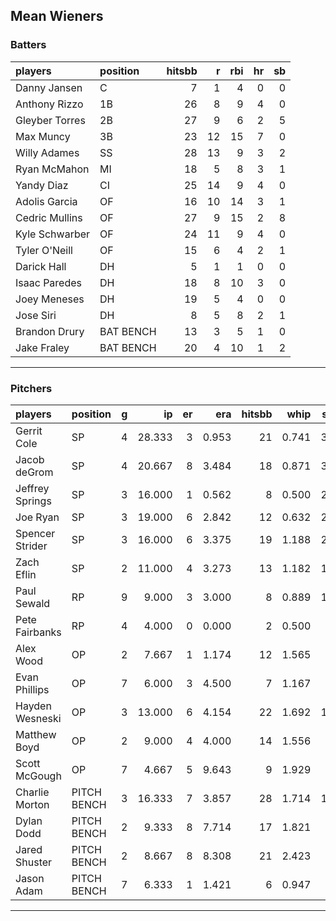 ## Mean Wieners

### Batters

 
|players        |position  | hitsbb|  r| rbi| hr| sb| 
|:--------------|:---------|------:|--:|---:|--:|--:| 
|Danny Jansen   |C         |      7|  1|   4|  0|  0| 
|Anthony Rizzo  |1B        |     26|  8|   9|  4|  0| 
|Gleyber Torres |2B        |     27|  9|   6|  2|  5| 
|Max Muncy      |3B        |     23| 12|  15|  7|  0| 
|Willy Adames   |SS        |     28| 13|   9|  3|  2| 
|Ryan McMahon   |MI        |     18|  5|   8|  3|  1| 
|Yandy Diaz     |CI        |     25| 14|   9|  4|  0| 
|Adolis Garcia  |OF        |     16| 10|  14|  3|  1| 
|Cedric Mullins |OF        |     27|  9|  15|  2|  8| 
|Kyle Schwarber |OF        |     24| 11|   9|  4|  0| 
|Tyler O'Neill  |OF        |     15|  6|   4|  2|  1| 
|Darick Hall    |DH        |      5|  1|   1|  0|  0| 
|Isaac Paredes  |DH        |     18|  8|  10|  3|  0| 
|Joey Meneses   |DH        |     19|  5|   4|  0|  0| 
|Jose Siri      |DH        |      8|  5|   8|  2|  1| 
|Brandon Drury  |BAT BENCH |     13|  3|   5|  1|  0| 
|Jake Fraley    |BAT BENCH |     20|  4|  10|  1|  2| 

* * *

### Pitchers

 
|players         |position    |  g|     ip| er|   era| hitsbb|  whip| so|  w| sv| 
|:---------------|:-----------|--:|------:|--:|-----:|------:|-----:|--:|--:|--:| 
|Gerrit Cole     |SP          |  4| 28.333|  3| 0.953|     21| 0.741| 32|  4|  0| 
|Jacob deGrom    |SP          |  4| 20.667|  8| 3.484|     18| 0.871| 32|  1|  0| 
|Jeffrey Springs |SP          |  3| 16.000|  1| 0.562|      8| 0.500| 24|  2|  0| 
|Joe Ryan        |SP          |  3| 19.000|  6| 2.842|     12| 0.632| 26|  3|  0| 
|Spencer Strider |SP          |  3| 16.000|  6| 3.375|     19| 1.188| 27|  1|  0| 
|Zach Eflin      |SP          |  2| 11.000|  4| 3.273|     13| 1.182| 12|  2|  0| 
|Paul Sewald     |RP          |  9|  9.000|  3| 3.000|      8| 0.889| 11|  1|  4| 
|Pete Fairbanks  |RP          |  4|  4.000|  0| 0.000|      2| 0.500|  1|  0|  2| 
|Alex Wood       |OP          |  2|  7.667|  1| 1.174|     12| 1.565|  8|  0|  0| 
|Evan Phillips   |OP          |  7|  6.000|  3| 4.500|      7| 1.167|  8|  0|  2| 
|Hayden Wesneski |OP          |  3| 13.000|  6| 4.154|     22| 1.692| 11|  1|  0| 
|Matthew Boyd    |OP          |  2|  9.000|  4| 4.000|     14| 1.556|  7|  0|  0| 
|Scott McGough   |OP          |  7|  4.667|  5| 9.643|      9| 1.929|  5|  0|  1| 
|Charlie Morton  |PITCH BENCH |  3| 16.333|  7| 3.857|     28| 1.714| 12|  2|  0| 
|Dylan Dodd      |PITCH BENCH |  2|  9.333|  8| 7.714|     17| 1.821|  6|  1|  0| 
|Jared Shuster   |PITCH BENCH |  2|  8.667|  8| 8.308|     21| 2.423|  5|  0|  0| 
|Jason Adam      |PITCH BENCH |  7|  6.333|  1| 1.421|      6| 0.947|  5|  0|  0| 


* * *


